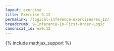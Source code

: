 ```yaml
---
layout: exercise
title: Exercise 9.12
permalink: /logical-inference-exercises/ex_12/
breadcrumb: 9-Inference-In-First-Order-Logic
canonical_id: ex9.12
---
```


{% include mathjax_support %}
